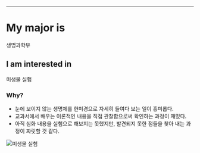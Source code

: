 ---


# My major is

생명과학부


## I am interested in

미생물 실험

### Why?

- 눈에 보이지 않는 생명체를 현미경으로 자세히 들여다 보는 일이 흥미롭다.
- 교과서에서 배우는 이론적인 내용을 직접 관찰함으로써 확인하는 과정이 재밌다.
- 아직 심화 내용을 실험으로 해보지는 못했지만, 발견되지 못한 점들을 찾아 내는 과정이 짜릿할 것 같다.


![미생물 실험](https://user-images.githubusercontent.com/62474639/81500839-bc3b0b00-930f-11ea-844e-22714c7bbc8d.jpg)


